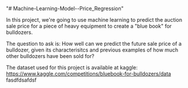 "# Machine-Learning-Model--Price_Regression" 

In this project, we're going to use machine learning to predict the auction sale price for a piece of heavy equipment to create a "blue book" for bulldozers.

The question to ask is:
How well can we predict the future sale price of a bulldozer, given its characterisitcs and previous examples of how much other bulldozers have been sold for?

The dataset used for this project is available at kaggle: https://www.kaggle.com/competitions/bluebook-for-bulldozers/data
fasdfdsafdsf